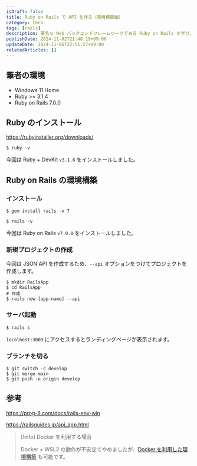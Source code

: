 ```yaml
---
isDraft: false
title: Ruby on Rails で API を作る（環境構築編）
category: tech
tags: [rails]
description: 著名な Web バックエンドフレームワークである Ruby on Rails を学び、 API を作ります。初回のこの記事では、ローカル環境に Ruby on Rails の環境を構築します。
publishDate: 2024-11-02T21:48:19+09:00
updateDate: 2024-11-06T22:51:27+09:00
relatedArticles: []
---
```


## 筆者の環境

- Windows 11 Home
- Ruby >= 3.1.4
- Ruby on Rails 7.0.0

## Ruby のインストール

https://rubyinstaller.org/downloads/

```bash:バージョン確認
$ ruby -v
```

今回は Ruby + DevKit `v3.1.6` をインストールしました。

## Ruby on Rails の環境構築

### インストール

```bash:インストール
$ gem install rails -v 7
```

```bash:バージョン確認
$ rails -v
```

今回は Ruby on Rails `v7.0.0` をインストールしました。

### 新規プロジェクトの作成

今回は JSON API を作成するため、`--api` オプションをつけてプロジェクトを作成します。

```bash:新規プロジェクトの作成
$ mkdir RailsApp
$ cd RailsApp
# 作成
$ rails new [app-name] --api
```

### サーバ起動

```bash:起動
$ rails s
```

`localhost:3000` にアクセスするとランディングページが表示されます。

### ブランチを切る

```bash:ブランチを切る
$ git switch -c develop
$ git merge main
$ git push -u origin develop
```

## 参考

https://prog-8.com/docs/rails-env-win

https://railsguides.jp/api_app.html

> [!info] Docker を利用する場合
> 
> Docker + WSL2 の動作が不安定でやめましたが、[Docker を利用した環境構築](https://qiita.com/daki/items/99aa2d98eff8103c2a0a) も可能です。